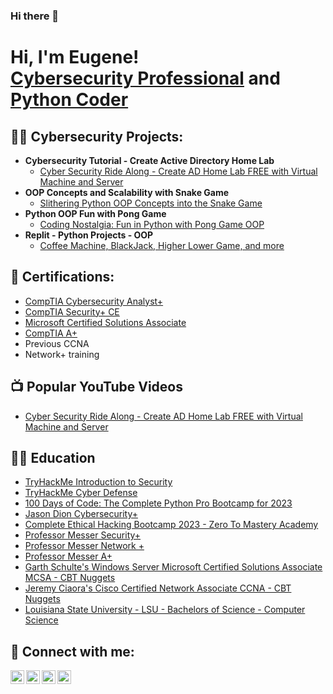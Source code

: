### Hi there 👋
<h1>Hi, I'm Eugene! <br/><a href="https://www.linkedin.com/in/eugene-radcliff-ii">Cybersecurity Professional</a> and <a href="https://github.com/eugeneradcliff2">Python Coder</a> <!--,  <a href="https://www.youtube.com/@EugeneRadcliff2">New YouTuber</a>--> </h1>


<h2>👨‍💻 Cybersecurity Projects:</h2>

- <b>Cybersecurity Tutorial - Create Active Directory Home Lab</b>
  - [Cyber Security Ride Along - Create AD Home Lab FREE with Virtual Machine and Server](https://youtu.be/Yj3BMlxpMt8)
- <b>OOP Concepts and Scalability with Snake Game</b>
  - [Slithering Python OOP Concepts into the Snake Game](https://medium.com/@eugeneradcliff2/slithering-python-oop-concepts-into-the-snake-game-57cdb34437e4) 
- <b>Python OOP Fun with Pong Game</b>
  - [Coding Nostalgia: Fun in Python with Pong Game OOP](https://medium.com/@eugeneradcliff2/coding-nostalgia-fun-in-python-with-pong-game-oop-6e87f9e3f367)
- <b>Replit - Python Projects - OOP</b>
  - [Coffee Machine, BlackJack, Higher Lower Game, and more](https://replit.com/@ejrad2)
<!--
- <b>Heading</b>
- [Title](Link)
-->

<h2>📜 Certifications:</h2>

- [CompTIA Cybersecurity Analyst+](https://www.comptia.org/certifications/cybersecurity-analyst)
- [CompTIA Security+ CE](https://www.comptia.org/certifications/security)
- [Microsoft Certified Solutions Associate](https://www.cbtnuggets.com/blog/certifications/microsoft/roadmap-to-success-mcsa-certification-guide)
- [CompTIA A+](https://www.comptia.org/certifications/a)
- Previous CCNA
- Network+ training
  
<h2>📺 Popular YouTube Videos</h2>

- [Cyber Security Ride Along - Create AD Home Lab FREE with Virtual Machine and Server](https://youtu.be/Yj3BMlxpMt8)

<h2>👩‍🏫 Education</h2>

- [TryHackMe Introduction to Security](https://tryhackme.com/)
- [TryHackMe Cyber Defense](https://tryhackme.com/)
- [100 Days of Code: The Complete Python Pro Bootcamp for 2023](https://www.udemy.com/course/100-days-of-code/)
- [Jason Dion Cybersecurity+](https://www.udemy.com/course/comptiacsaplus/)
- [Complete Ethical Hacking Bootcamp 2023 - Zero To Mastery Academy](https://www.udemy.com/course/complete-ethical-hacking-bootcamp-zero-to-mastery/)
- [Professor Messer Security+](https://www.youtube.com/watch?v=9NE33fpQuw8&list=PLG49S3nxzAnkL2ulFS3132mOVKuzzBxA8)
- [Professor Messer Network +](https://www.youtube.com/watch?v=6LzuIch-wQo&list=PLG49S3nxzAnmpdmX7RoTOyuNJQAb-r-gd)
- [Professor Messer A+](https://www.youtube.com/watch?v=ChQ18B1hofI&list=PLG49S3nxzAnmwkCAdWUgCFvVK4IxMBTmb)
- [Garth Schulte's Windows Server Microsoft Certified Solutions Associate MCSA - CBT Nuggets](https://www.cbtnuggets.com/it-training/microsoft-windows-server/windows-server-mcsa-2012)
- [Jeremy Ciaora's Cisco Certified Network Associate CCNA - CBT Nuggets](https://www.cbtnuggets.com/it-training/cisco/ccna)
- [Louisiana State University - LSU - Bachelors of Science - Computer Science](https://www.lsu.edu/)


<h2> 🤳 Connect with me:</h2>

[<img align="left" alt="EugeneRadcliff2 | YouTube" width="22px" src="https://cdn.jsdelivr.net/npm/simple-icons@v3/icons/youtube.svg" />][youtube]
<!--[<img align="left" alt="EugeneRadcliff2 | Twitter" width="22px" src="https://cdn.jsdelivr.net/npm/simple-icons@v3/icons/twitter.svg" />][twitter]-->
[<img align="left" alt="EugeneRadcliff2 | LinkedIn" width="22px" src="https://cdn.jsdelivr.net/npm/simple-icons@v3/icons/linkedin.svg" />][linkedin]
<!--[<img align="left" alt="EugeneRadcliff2 | Instagram" width="22px" src="https://cdn.jsdelivr.net/npm/simple-icons@v3/icons/instagram.svg" />][instagram]-->
[<img align="left" alt="EugeneRadcliff2 | Website" width="22px" src="https://cdn.jsdelivr.net/npm/simple-icons@v3/icons/safari.svg" />][website]
[<img align="left" alt="EugeneRadcliff2 | Replit" width="22px" src="https://cdn.jsdelivr.net/npm/simple-icons@v3/icons/python.svg" />][replit]

<!--[twitter]: https://twitter.com/EugeneRadcliff2-->
[youtube]: https://www.youtube.com/@EugeneRadcliff2
<!--[instagram]: https://www.instagram.com/EugeneRadcliff2/-->
[linkedin]: https://linkedin.com/in/eugene-radcliff-ii
[website]: https://www.ejradcliff.com
[replit]: https://replit.com/@ejrad2

<!--
**eugeneradcliff2/eugeneradcliff2** is a ✨ _special_ ✨ repository because its `README.md` (this file) appears on your GitHub profile.

Here are some ideas to get you started:

- 🔭 I’m currently working on ...
- 🌱 I’m currently learning ...
- 👯 I’m looking to collaborate on ...
- 🤔 I’m looking for help with ...
- 💬 Ask me about ...
- 📫 How to reach me: ...
- 😄 Pronouns: ...
- ⚡ Fun fact: ...
-->
